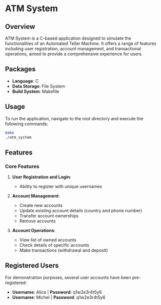 # ATM System

## Overview

ATM System is a C-based application designed to simulate the functionalities of an Automated Teller Machine. It offers a range of features including user registration, account management, and transactional operations, aimed to provide a comprehensive experience for users.

## Packages

- **Language**: C
- **Data Storage**: File System
- **Build System**: Makefile

## Usage

To run the application, navigate to the root directory and execute the following commands:

```bash
make
./atm_system
```

## Features

### Core Features

1. **User Registration and Login**:
   - Ability to register with unique usernames
  
2. **Account Management**:
   - Create new accounts
   - Update existing account details (country and phone number)
   - Transfer account ownerships
   - Remove accounts

3. **Account Operations**:
   - View list of owned accounts
   - Check details of specific accounts
   - Make transactions (withdrawal and deposit)

## Registered Users

For demonstration purposes, several user accounts have been pre-registered:

- **Username**: Alice | **Password**: q1w2e3r4t5y6
- **Username**: Michel | **Password**: q1w2e3r4t5y6
